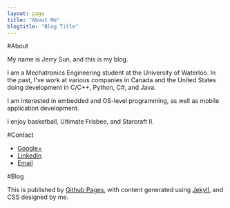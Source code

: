 ```yaml
---
layout: page
title: "About Me"
blogtitle: "Blog Title"
---
```

#About

My name is Jerry Sun, and this is my blog.

I am a Mechatronics Engineering student at the University of Waterloo.  In the past, I've work at various companies in Canada and the United States doing development in C/C++, Python, C#, and Java.

I am interested in embedded and OS-level programming, as well as mobile application development.

I enjoy basketball, Ultimate Frisbee, and Starcraft II.  
  

#Contact

* [Google+](https://plus.google.com/u/0/106439244775737755750/) 
* [LinkedIn](http://www.linkedin.com/profile/view?id=57162232) 
* [Email](mailto://j.x.y.sun@gmail.com)

#Blog

This is published by [Github Pages](pages.github.com), with content generated using [Jekyll](jekyllrb.com), and CSS designed by me.